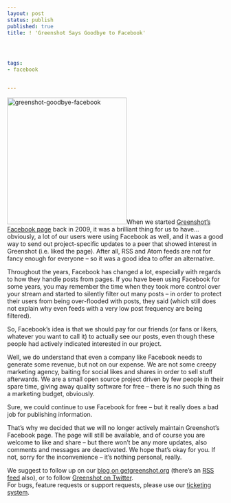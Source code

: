 ```yaml
---
layout: post
status: publish
published: true
title: ! 'Greenshot Says Goodbye to Facebook'




tags:
- facebook


---
```

<p><img src="http://getgreenshot.org/wp-content/uploads/2015/03/greenshot-goodbye-facebook1.png" alt="greenshot-goodbye-facebook" class="alignright size-full wp-image-1146" height="294" width="278">When we started <a href="https://facebook.com/Greenshot.Tool" target="_blank">Greenshot’s Facebook page</a> back in 2009, it was a brilliant thing for us to have… obviously, a lot of our users were using Facebook as well, and it was a good way to send out project-specific updates to a peer that showed interest in Greenshot (i.e. liked the page). After all, RSS and Atom feeds are not for fancy enough for everyone – so it was a good idea to offer an alternative.</p>
<p>Throughout the years, Facebook has changed a lot, especially with regards to how they handle posts from pages. If you have been using Facebook for some years, you may remember the time when they took more control over your stream and started to silently filter out many posts – in order to protect their users from being over-flooded with posts, they said (which still does not explain why even feeds with a very low post frequency are being filtered).</p>
<p>So, Facebook’s idea is that we should pay for our friends (or fans or likers, whatever you want to call it) to actually see our posts, even though these people had actively indicated interested in our project.</p>
<p>Well, we do understand that even a company like Facebook needs to generate some revenue, but not on our expense. We are not some creepy marketing agency, baiting for social likes and shares in order to sell stuff afterwards. We are a small open source project driven by few people in their spare time, giving away quality software for free – there is no such thing as a marketing budget, obviously.</p>
<p>Sure, we could continue to use Facebook for free – but it really does a bad job for publishing information.</p>
<p>That’s why we decided that we will no longer actively maintain Greenshot’s Facebook page. The page will still be available, and of course you are welcome to like and share – but there won’t be any more updates, also comments and messages are deactivated. We hope that’s okay for you. If not, sorry for the inconvenience – it’s nothing personal, really.</p>
<p>We suggest to follow up on our <a href="/blog/">blog on getgreenshot.org</a> (there’s an <a href="/feed/" target="_blank">RSS feed</a> also), or to follow <a href="https://twitter.com/greenshot_tool/" target="_blank">Greenshot on Twitter</a>.<br>
For bugs, feature requests or support requests, please use our <a href="https://getgreenshot.org/tickets" target="_blank">ticketing system</a>.</p>
